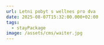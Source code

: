 ```yaml
---
url: Letni pobyt s wellnes pro dva
date: 2025-08-07T15:32:00.000+02:00
tags:
  - stayPackage
image: /assets/cms/waiter.jpg
---
```

